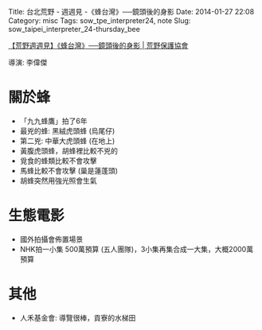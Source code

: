 Title: 台北荒野 - 週週見 -《蜂台灣》──鏡頭後的身影
Date: 2014-01-27 22:08
Category: misc
Tags: sow_tpe_interpreter24, note
Slug: sow_taipei_interpreter_24-thursday_bee

[【荒野週週見】《蜂台灣》──鏡頭後的身影 | 荒野保護協會](https://www.sow.org.tw/civicrm/event/info?id=3695&reset=1)

導演: 李偉傑

# 關於蜂

* 「九九蜂鷹」拍了6年
* 最兇的蜂: 黑絨虎頭蜂 (烏尾仔)
* 第二兇: 中華大虎頭蜂 (在地上)
* 黃腹虎頭蜂，胡蜂裡比較不兇的
* 覓食的蜂類比較不會攻擊
* 馬蜂比較不會攻擊 (巢是蓮蓬頭)
* 胡蜂突然用強光照會生氣

# 生態電影

* 國外拍攝會佈置場景
* NHK拍一小集 500萬預算 (五人團隊)，3小集再集合成一大集，大概2000萬預算

# 其他

* 人禾基金會: 導覽很棒，貢寮的水梯田
